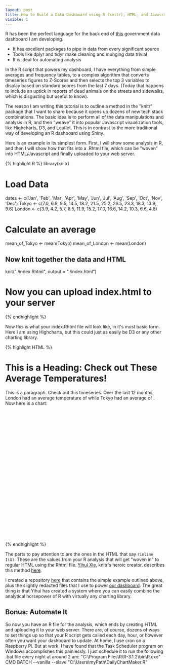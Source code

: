 ```yaml
---
layout: post
title: How to Build a Data Dashboard using R (knitr), HTML, and Javascript (e.g., Highcharts)
visible: 1
---
```


R has been the perfect language for the back end of [this](http://www.somervillema.gov/dashboard/daily.html) government data dashboard I am developing. 

+ It has excellent packages to pipe in data from every significant source 
+ Tools like dplyr and tidyr make cleaning and munging data trivial
+ It is ideal for automating analysis

In the R script that powers my dashboard, I have everything from simple averages and frequency tables, to a complex algorithm that converts timeseries figures to Z-Scores and then selects the top 3 variables to display based on standard scores from the last 7 days. (Today that happens to include an uptick in reports of dead animals on the streets and sidewalks, which is disgusting but useful to know).    

The reason I am writing this tutorial is to outline a method in the "knitr" package that I want to share because it opens up dozens of new tech stack combinations. The basic idea is to perform all of the data manipulations and analysis in R, and then "weave" it into popular Javascript visualization tools, like Highcharts, D3, and Leaflet. This is in contrast to the more traditional way of developing an R dashboard using Shiny. 

Here is an example in its simplest form. First, I will show some analysis in R, and then I will show how that fits into a .Rhtml file, which can be "woven" into HTML/Javascript and finally uploaded to your web server.  

{% highlight R %}
library(knitr)


# Load Data
dates <- c('Jan', 'Feb', 'Mar', 'Apr', 'May', 'Jun', 'Jul', 'Aug', 'Sep', 'Oct', 'Nov', 'Dec')
Tokyo <- c(7.0, 6.9, 9.5, 14.5, 18.2, 21.5, 25.2, 26.5, 23.3, 18.3, 13.9, 9.6)
London <- c(3.9, 4.2, 5.7, 8.5, 11.9, 15.2, 17.0, 16.6, 14.2, 10.3, 6.6, 4.8)

# Calculate an average
mean_of_Tokyo <- mean(Tokyo)
mean_of_London <- mean(London)


## Now knit together the data and HTML ##
knit("./index.Rhtml", output = "./index.html")

# Now you can upload index.html to your server 

{% endhighlight %}

Now this is what your index.Rhtml file will look like, in it's most basic form. Here I am using Highcharts, but this could just as easily be D3 or any other charting library.

{% highlight HTML %}

<!DOCTYPE html>
<html>
<head>
<title>Page Title: Daily Dashboard</title>

<!-- Highcharts scripts -->
<script src="https://code.highcharts.com/highcharts.js"></script>
<script src="https://code.highcharts.com/modules/exporting.js"></script>
<script src="https://ajax.googleapis.com/ajax/libs/jquery/1.9.1/jquery.min.js"></script>

<script>
$(function() {
    $('#container').highcharts({
        title: {
            text: 'Monthly Average Temperature',
            x: -20 //center
        },
        subtitle: {
            text: 'Source: WorldClimate.com',
            x: -20
        },
        xAxis: {
            categories: [<!--rinline I(shQuote(dates)) -->]
        },
        yAxis: {
            title: {
                text: 'Temperature (°C)'
            },
            plotLines: [{
                value: 0,
                width: 1,
                color: '#808080'
            }]
        },
        tooltip: {
            valueSuffix: '°C'
        },
        legend: {
            layout: 'vertical',
            align: 'right',
            verticalAlign: 'middle',
            borderWidth: 0
        },
        series: [{
            name: 'Tokyo',
            data: [<!--rinline I(Tokyo) -->]
        }, {
            name: 'London',
            data: [<!--rinline I(London) -->]
        }]
    });
});  
</script>

</head>
<body>

<h1>This is a Heading: Check out These Average Temperatures!</h1>
<p>This is a paragraph. Check out this timeseries. Over the last 12 months, London had an average temperature of <!--rinline I(mean_of_London) --> while Tokyo had an average of <!--rinline I(mean_of_Tokyo) -->. Now here is a chart:</p>

<div id="container" style="min-width: 310px; height: 400px; margin: 0 auto"></div>

</body>
</html>

{% endhighlight %}

The parts to pay attention to are the ones in the HTML that say ```rinline I(X)```. These are the values from your R analysis that will get "woven in" to regular HTML using the Rhtml file. [Yihui Xie](http://yihui.name/knitr/), knitr's heroic creator, describes this method [here](http://yihui.name/knitr/demo/output/).

I created a repository [here](https://github.com/DanielHadley/DashboardTutorialR) that contains the simple example outlined above, plus the slightly redacted files that I use to power [our dashboard](http://www.somervillema.gov/dashboard/daily.html). The great thing is that Yihui has created a system where you can easily combine the analytical horsepower of R with virtually any charting library. 


## Bonus: Automate It

So now you have an R file for the analysis, which ends by creating HTML and uploading it to your web server. There are, of course, dozens of ways to set things up so that your R script gets called each day, hour, or however often you want your dashboard to update. At home, I use cron on a Raspberry Pi. But at work, I have found that the Task Scheduler program on Windows accomplishes this painlessly. I just schedule it to run the following .bat file every night at around 2 am: "C:\Program Files\R\R-3.1.2\bin\R.exe" CMD BATCH --vanilla --slave "C:\Users\myPath\DailyChartMaker.R" 




